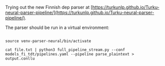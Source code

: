 Trying out the new Finnish dep parser at [https://turkunlp.github.io/Turku-neural-parser-pipeline/](https://turkunlp.github.io/Turku-neural-parser-pipeline/).

The parser should be run in a virtual environment:

```

source venv-parser-neural/bin/activate

cat file.txt | python3 full_pipeline_stream.py --conf models_fi_tdt/pipelines.yaml --pipeline parse_plaintext > output.conllu

```

